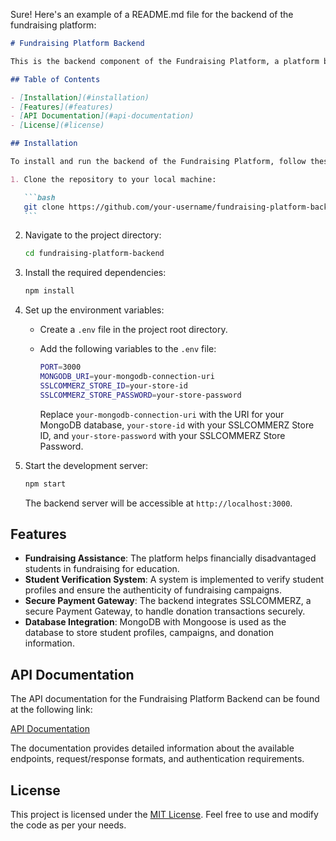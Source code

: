 Sure! Here's an example of a README.md file for the backend of the fundraising platform:

````markdown
# Fundraising Platform Backend

This is the backend component of the Fundraising Platform, a platform built using Node.js, Express.js, and MongoDB to assist financially disadvantaged students in fundraising for education. The backend integrates a Student Verification System and a secure Payment Gateway using SSLCOMMERZ.

## Table of Contents

- [Installation](#installation)
- [Features](#features)
- [API Documentation](#api-documentation)
- [License](#license)

## Installation

To install and run the backend of the Fundraising Platform, follow these steps:

1. Clone the repository to your local machine:

   ```bash
   git clone https://github.com/your-username/fundraising-platform-backend.git
   ```
````

2. Navigate to the project directory:

   ```bash
   cd fundraising-platform-backend
   ```

3. Install the required dependencies:

   ```bash
   npm install
   ```

4. Set up the environment variables:

   - Create a `.env` file in the project root directory.
   - Add the following variables to the `.env` file:

     ```bash
     PORT=3000
     MONGODB_URI=your-mongodb-connection-uri
     SSLCOMMERZ_STORE_ID=your-store-id
     SSLCOMMERZ_STORE_PASSWORD=your-store-password
     ```

     Replace `your-mongodb-connection-uri` with the URI for your MongoDB database, `your-store-id` with your SSLCOMMERZ Store ID, and `your-store-password` with your SSLCOMMERZ Store Password.

5. Start the development server:

   ```bash
   npm start
   ```

   The backend server will be accessible at `http://localhost:3000`.

## Features

- **Fundraising Assistance**: The platform helps financially disadvantaged students in fundraising for education.
- **Student Verification System**: A system is implemented to verify student profiles and ensure the authenticity of fundraising campaigns.
- **Secure Payment Gateway**: The backend integrates SSLCOMMERZ, a secure Payment Gateway, to handle donation transactions securely.
- **Database Integration**: MongoDB with Mongoose is used as the database to store student profiles, campaigns, and donation information.

## API Documentation

The API documentation for the Fundraising Platform Backend can be found at the following link:

[API Documentation](api-documentation.md)

The documentation provides detailed information about the available endpoints, request/response formats, and authentication requirements.

## License

This project is licensed under the [MIT License](LICENSE). Feel free to use and modify the code as per your needs.
